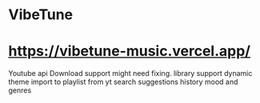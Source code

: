 # VibeTune 

# https://vibetune-music.vercel.app/

Youtube api 
Download support might need fixing.
library support
dynamic theme
import to playlist from yt
search suggestions
history
mood and genres
